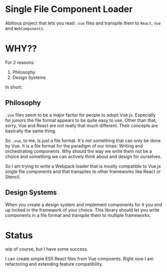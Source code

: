 # Single File Component Loader

Abitious project that lets you read `.vue` files and transpile them to `React`, `Vue` and `WebComponents`.

# WHY??

For 2 reasons:

1. Philosophy
2. Design Systems

In short:

## Philosophy

`.vue` files seem to be a major factor for people to adopt Vue.js. Especially for juniors
the file format appears to be quite easy to use. Other than that, sorry, Vue and React are
not really that much different. Their concepts are basically the same thing.

So `.vue`, to me, is just a file format. It's not something that can only be done by Vue.
It is a file format for the paradigm of our times: Writing and orchestrating components.
Why should the way we write them not be a choice and something we can actively think about
and design for ourselves.

So I am trying to write a Webpack loader that is mostly compatible to Vue.js single file
components and that transpiles to other frameworks like React or Stencil.

## Design Systems

When you create a design system and implement components for it you end up locked in the
framework of your choice. This library should let you write components in a file format and
transpile them to multiple frameworks.

# Status

wip of course, but I have some success.

I can create simple ES5 React files from Vue compoents. Right now I am refactoring and
extending feature compatibility.
